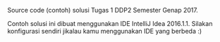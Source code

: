 Source code (contoh) solusi Tugas 1 DDP2 Semester Genap 2017.

Contoh solusi ini dibuat menggunakan IDE IntelliJ Idea 2016.1.1.
Silakan konfigurasi sendiri jikalau kamu menggunakan IDE yang berbeda :)
